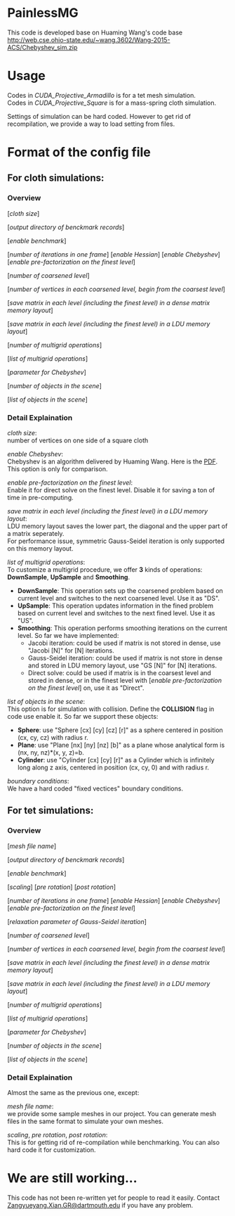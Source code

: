 # PainlessMG
This code is developed base on Huaming Wang's code base
http://web.cse.ohio-state.edu/~wang.3602/Wang-2015-ACS/Chebyshev_sim.zip

# Usage
Codes in *CUDA_Projective_Armadillo* is for a tet mesh simulation.\
Codes in *CUDA_Projective_Square* is for a mass-spring cloth simulation.

Settings of simulation can be hard coded. However to get rid of recompilation, we provide a way to load setting from files.

# Format of the config file
## For cloth simulations:
### Overview
[*cloth size*]

[*output directory of benckmark records*]

[*enable benchmark*]

[*number of iterations in one frame*] [*enable Hessian*] [*enable Chebyshev*] [*enable pre-factorization on the finest level*]

[*number of coarsened level*]

[*number of vertices in each coarsened level, begin from the coarsest level*]

[*save matrix in each level (including the finest level) in a dense matrix memory layout*]

[*save matrix in each level (including the finest level) in a LDU memory layout*]

[*number of multigrid operations*]

[*list of multigrid operations*]

[*parameter for Chebyshev*]

[*number of objects in the scene*]

[*list of objects in the scene*]

### Detail Explaination
*cloth size*:\
number of vertices on one side of a square cloth

*enable Chebyshev*:\
Chebyshev is an algorithm delivered by Huaming Wang. Here is the [PDF](https://web.cse.ohio-state.edu/~wang.3602/Wang-2015-ACS/Wang-2015-ACS.pdf). This option is only for comparison.

*enable pre-factorization on the finest level*:\
Enable it for direct solve on the finest level. Disable it for saving a ton of time in pre-computing.

*save matrix in each level (including the finest level) in a LDU memory layout*:\
LDU memory layout saves the lower part, the diagonal and the upper part of a matrix seperately.\
For performance issue, symmetric Gauss-Seidel iteration is only supported on this memory layout.

*list of multigrid operations*:\
To customize a multigrid procedure, we offer **3** kinds of operations: **DownSample**, **UpSample** and **Smoothing**.
- **DownSample**: This operation sets up the coarsened problem based on current level and switches to the next coarsened level. Use it as "DS".
- **UpSample**: This operation updates information in the fined problem based on current level and switches to the next fined level. Use it as "US".
- **Smoothing**: This operation performs smoothing iterations on the current level. So far we have implemented:
   - Jacobi iteration: could be used if matrix is not stored in dense, use "Jacobi [N]" for [N] iterations.
   - Gauss-Seidel iteration: could be used if matrix is not store in dense and stored in LDU memory layout, use "GS [N]" for [N] iterations.
   - Direct solve: could be used if matrix is in the coarsest level and stored in dense, or in the finest level with [*enable pre-factorization on the finest level*] on, use it as "Direct".

*list of objects in the scene*:\
This option is for simulation with collision. Define the **COLLISION** flag in code use enable it.
So far we support these objects:
- **Sphere**: use "Sphere [cx] [cy] [cz] [r]" as a sphere centered in position (cx, cy, cz) with radius r.
- **Plane**: use "Plane [nx] [ny] [nz] [b]" as a plane whose analytical form is (nx, ny, nz)\*(x, y, z)=b.
- **Cylinder**: use "Cylinder [cx] [cy] [r]" as a Cylinder which is infinitely long along z axis, centered in position (cx, cy, 0) and with radius r.

*boundary conditions*:\
We have a hard coded "fixed vectices" boundary conditions.

## For tet simulations:
### Overview
[*mesh file name*]

[*output directory of benckmark records*]

[*enable benchmark*]

[*scaling*] [*pre rotation*] [*post rotation*]

[*number of iterations in one frame*] [*enable Hessian*] [*enable Chebyshev*] [*enable pre-factorization on the finest level*]

[*relaxation parameter of Gauss-Seidel iteration*]

[*number of coarsened level*]

[*number of vertices in each coarsened level, begin from the coarsest level*]

[*save matrix in each level (including the finest level) in a dense matrix memory layout*]

[*save matrix in each level (including the finest level) in a LDU memory layout*]

[*number of multigrid operations*]

[*list of multigrid operations*]

[*parameter for Chebyshev*]

[*number of objects in the scene*]

[*list of objects in the scene*]

### Detail Explaination
Almost the same as the previous one, except:

*mesh file name*:\
we provide some sample meshes in our project. You can generate mesh files in the same format to simulate your own meshes.

*scaling*, *pre rotation*, *post rotation*:\
This is for getting rid of re-compilation while benchmarking. You can also hard code it for customization.

# We are still working...
This code has not been re-written yet for people to read it easily. Contact Zangyueyang.Xian.GR@dartmouth.edu if you have any problem.



